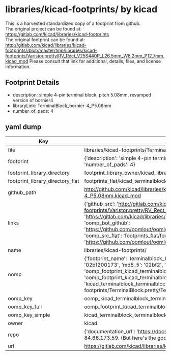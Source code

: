 # libraries/kicad-footprints/ by kicad  
This is a harvested standardized copy of a footprint from github.  
The original project can be found at:  
https://gitlab.com/kicad/libraries/kicad-footprints  
The original footprint can be found at:
http://gitlab.com/kicad/libraries/kicad-footprints//blob/master/tmp/libraries/kicad-footprints/Varistor.pretty/RV_Rect_V25S440P_L26.5mm_W8.2mm_P12.7mm.kicad_mod
Please consult that link for additional, details, files, and license information.  
## Footprint Details
* description: simple 4-pin terminal block, pitch 5.08mm, revamped version of bornier4  
* libraryLink: TerminalBlock_bornier-4_P5.08mm  
* number_of_pads: 4  
## yaml dump  
| Key | Value |  
| --- | --- |  
| file | libraries/kicad-footprints/TerminalBlock.pretty/TerminalBlock_bornier-4_P5.08mm.kicad_mod |  
| footprint | {'description': 'simple 4-pin terminal block, pitch 5.08mm, revamped version of bornier4', 'libraryLink': 'TerminalBlock_bornier-4_P5.08mm', 'number_of_pads': 4} |  
| footprint_library_directory | footprint_library_owner/kicad_libraries/kicad-footprints/ |  
| footprint_library_directory_flat | footprints_flat/kicad_terminalblock_terminalblock_bornier_4_p5_08mm/working |  
| github_path | http://github.com/kicad/libraries/kicad-footprints//blob/master/tmp/libraries/kicad-footprints/TerminalBlock.pretty/TerminalBlock_bornier-4_P5.08mm.kicad_mod |  
| links | {'github_src': 'http://gitlab.com/kicad/libraries/kicad-footprints//blob/master/tmp/libraries/kicad-footprints/Varistor.pretty/RV_Rect_V25S440P_L26.5mm_W8.2mm_P12.7mm.kicad_mod', 'github_src_repo': 'https://gitlab.com/kicad/libraries/kicad-footprints', 'oomp_bot': 'footprints/kicad_terminalblock_terminalblock_bornier_4_p5_08mm/working', 'oomp_bot_github': 'https://github.com/oomlout/oomlout_oomp_footprint_bot/tree/main/footprints/kicad_terminalblock_terminalblock_bornier_4_p5_08mm/working', 'oomp_src_flat': 'footprints_flat/footprints_flat/kicad_terminalblock_terminalblock_bornier_4_p5_08mm/working', 'oomp_src_flat_github': 'https://github.com/oomlout/oomlout_oomp_footprint_src/tree/main/footprints_flat/kicad_terminalblock_terminalblock_bornier_4_p5_08mm/working'} |  
| name | libraries/kicad-footprints/ |  
| oomp | {'footprint_name': 'terminalblock_bornier_4_p5_08mm', 'library_name': 'terminalblock', 'md5': '02bf200173d88e4b9176034c565fcad4', 'md5_10': '02bf200173', 'md5_5': '02bf2', 'md5_6': '02bf20', 'oomp_key': 'oomp_kicad_terminalblock_terminalblock_bornier_4_p5_08mm', 'oomp_key_extra': 'oomp_footprint_kicad_terminalblock_terminalblock_bornier_4_p5_08mm', 'oomp_key_full': 'oomp_footprint_kicad_terminalblock_terminalblock_bornier_4_p5_08mm_02bf20', 'oomp_key_simple': 'kicad_terminalblock_terminalblock_bornier_4_p5_08mm', 'original_filename': 'libraries/kicad-footprints/TerminalBlock.pretty/TerminalBlock_bornier-4_P5.08mm.kicad_mod', 'owner_name': 'kicad'} |  
| oomp_key | oomp_kicad_terminalblock_terminalblock_bornier_4_p5_08mm |  
| oomp_key_full | oomp_footprint_kicad_terminalblock_terminalblock_bornier_4_p5_08mm |  
| oomp_key_simple | kicad_terminalblock_terminalblock_bornier_4_p5_08mm |  
| owner | kicad |  
| repo | {'documentation_url': 'https://docs.github.com/rest/overview/resources-in-the-rest-api#rate-limiting', 'message': "API rate limit exceeded for 84.66.173.59. (But here's the good news: Authenticated requests get a higher rate limit. Check out the documentation for more details.)"} |  
| url | https://gitlab.com/kicad/libraries/kicad-footprints |  

